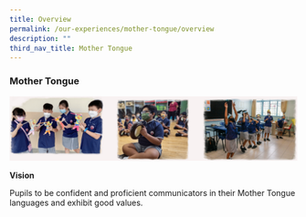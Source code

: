 ```yaml
---
title: Overview
permalink: /our-experiences/mother-tongue/overview
description: ""
third_nav_title: Mother Tongue
---
```


### Mother Tongue

![](/images/mtl1.png)

**Vision**

Pupils to be confident and proficient communicators in their Mother Tongue languages and exhibit good values.